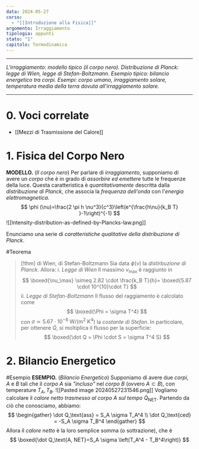 ```yaml
---
data: 2024-05-27
corso:
  - "[[Introduzione alla Fisica]]"
argomento: Irraggiamento
tipologia: appunti
stato: "1"
capitolo: Termodinamica
---
```

- - -
*L'irraggiamento: modello tipico (il corpo nero). Distribuzione di Planck: legge di Wien, legge di Stefan-Boltzmann. Esempio tipico: bilancio energetico tra corpi. Esempi: corpo umano, irraggiamento solare, temperatura media della terra dovuta all'irraggiamento solare.*
- - -
# 0. Voci correlate
- [[Mezzi di Trasmissione del Calore]]
# 1. Fisica del Corpo Nero
**MODELLO.** (*Il corpo nero*)
Per parlare di *irraggiamento*, supponiamo di avere un *corpo* che è in grado di *assorbire ed emettere* tutte le frequenze della luce. Questa caratteristica è *quantitativamente* descritta dalla *distribuzione di Planck*, che associa la *frequenza dell'onda* con l'*energia elettromagnetica*.
$$
\phi (\nu)=\frac{2 \pi h \nu^3}{c^3}\left(e^{\frac{h\nu}{k_B T} }-1\right)^{-1}
$$
![[Intensity-distribution-as-defined-by-Plancks-law.png]]

Enunciamo una serie di *caratteristiche qualitative della distribuzione di Planck*.

#Teorema 
> [!thm] di Wien, di Stefan-Boltzmann
> Sia data $\phi(\nu)$ la *distirbuzione di Planck*. Allora:
> i. *Legge di Wien*
> Il massimo $\nu_\max$ è raggiunto in
> $$
> \boxed{\nu_\max} \simeq 2.82 \cdot \frac{k_B T}{h}= \boxed{5.87 \cdot 10^{10}\cdot   T}
> $$
> ii. *Legge di Stefan-Boltzmann*
> Il flusso del raggiamento è calcolato come
> $$
> \boxed{\Phi = \sigma T^4}
> $$
> con $\sigma \simeq 5.67 \cdot 10^{-8} \text{ W/(m}^2\text{ K}^4\text{)}$ la *costante di Stefan*.
> In particolare, per ottenere $\dot Q$, si moltiplica il flusso per la superficie:
> $$
> \boxed{\dot Q = \Phi \cdot S = \sigma T^4 S}
> $$

# 2. Bilancio Energetico
#Esempio 
**ESEMPIO.** (*Bilancio Energetico*)
Supponiamo di avere due *corpi*, $A$ e $B$ tali che il *corpo A* sia *"incluso"* nel *corpo B* (ovvero $A \subset B$), con temperature $T_A, T_B$. 
![[Pasted image 20240527231546.png]]
Vogliamo calcolare il *calore netto trasmesso al corpo $A$ sul tempo* $\dot Q_\text{NET}$. Partendo da ciò che conosciamo, abbiamo:
$$
\begin{gather}
\dot Q_\text{ass} = S_A \sigma T_A^4 \\
\dot Q_\text{ced} = -S_A \sigma T_B^4
\end{gather}
$$
Allora il *calore netto* è la loro semplice somma (o sottrazione), che è
$$
\boxed{\dot Q_\text{A, NET}=S_A \sigma \left(T_A^4 - T_B^4\right)}
$$
